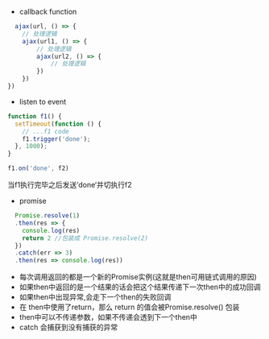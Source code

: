 - callback function
``` js
  ajax(url, () => {
    // 处理逻辑
    ajax(url1, () => {
        // 处理逻辑
        ajax(url2, () => {
            // 处理逻辑
        })
    })
})
```

- listen to event
``` js 
function f1() {
  setTimeout(function () {
    // ...f1 code
    f1.trigger('done');
  }, 1000);
}

f1.on('done', f2)
```
当f1执行完毕之后发送’done‘并切执行f2

- promise
``` js
  Promise.resolve(1)
  .then(res => {
    console.log(res)
    return 2 //包装成 Promise.resolve(2)
  })
  .catch(err => 3)
  .then(res => console.log(res))
```
- 每次调用返回的都是一个新的Promise实例(这就是then可用链式调用的原因)
- 如果then中返回的是一个结果的话会把这个结果传递下一次then中的成功回调
- 如果then中出现异常,会走下一个then的失败回调
- 在 then中使用了return，那么 return 的值会被Promise.resolve() 包装
- then中可以不传递参数，如果不传递会透到下一个then中
- catch 会捕获到没有捕获的异常
